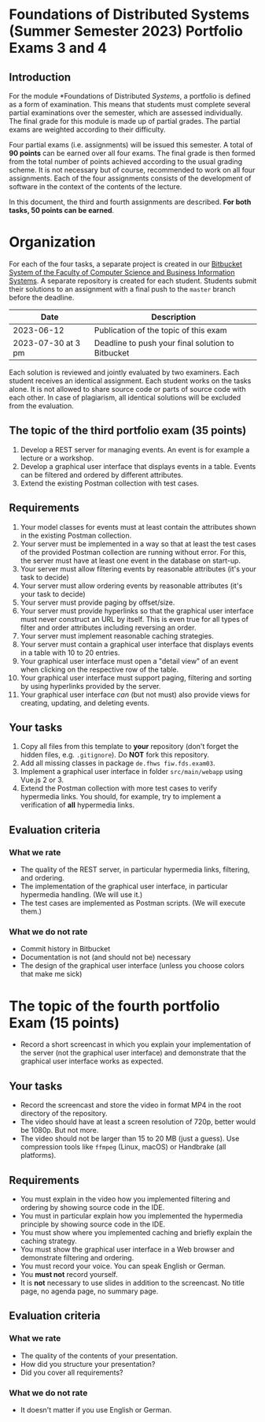 # Foundations of Distributed Systems (Summer Semester 2023) Portfolio Exams 3 and 4

## Introduction

For the module *Foundations of Distributed _Systems_, a portfolio is defined as a form of examination. This means that students must complete several partial examinations over the semester, which are assessed individually. The final grade for this module is made up of partial grades. The partial exams are weighted according to their difficulty.

Four partial exams (i.e. assignments) will be issued this semester. A total of **90 points** can be earned over all four exams. The final grade is then formed from the total number of points achieved according to the usual grading scheme. It is not necessary but of course, recommended to work on all four assignments. Each of the four assignments consists of the development of software in the context of the contents of the lecture.

In this document, the third and fourth assignments are described. **For both tasks, 50 points can be earned**.

# Organization

For each of the four tasks, a separate project is created in our [Bitbucket System of the Faculty of Computer Science and Business Information Systems](https://bitbucket.student.fiw.fhws.de:8443/projects/FDSSZ). A separate repository is created for each student. Students submit their solutions to an assignment with a final push to the `master` branch before the deadline.

| Date               | Description                                       |
| ------------------ | ------------------------------------------------- |
| 2023-06-12         | Publication of the topic of this exam             |
| 2023-07-30 at 3 pm | Deadline to push your final solution to Bitbucket |

Each solution is reviewed and jointly evaluated by two examiners. Each student receives an identical assignment. Each student works on the tasks alone. It is not allowed to share source code or parts of source code with each other. In case of plagiarism, all identical solutions will be excluded from the evaluation.

## The topic of the third portfolio exam (35 points)

1. Develop a REST server for managing events. An event is for example a lecture or a workshop. 
1. Develop a graphical user interface that displays events in a table. Events can be filtered and ordered by different attributes.
1. Extend the existing Postman collection with test cases.

## Requirements

1. Your model classes for events must at least contain the attributes shown in the existing Postman collection.
2. Your server must be implemented in a way so that at least the test cases of the provided Postman collection are running without error. For this, the server must have at least one event in the database on start-up.
3. Your server must allow filtering events by reasonable attributes (it's your task to decide)
4. Your server must allow ordering events by reasonable attributes (it's your task to decide)
5. Your server must provide paging by offset/size.
6. Your server must provide hyperlinks so that the graphical user interface must never construct an URL by itself. This is even true for all types of filter and order attributes including reversing an order.
7. Your server must implement reasonable caching strategies.
8. Your server must contain a graphical user interface that displays events in a table with 10 to 20 entries.
8. Your graphical user interface must open a "detail view" of an event when clicking on the respective row of the table. 
9. Your graphical user interface must support paging, filtering and sorting by using hyperlinks provided by the server.
9. Your graphical user interface *can* (but not must) also provide views for creating, updating, and deleting events. 

## Your tasks

1. Copy all files from this template to **your** repository (don't forget the hidden files, e.g. `.gitignore`). Do **NOT** fork this repository.
2. Add all missing classes in package `de.fhws fiw.fds.exam03`.
3. Implement a graphical user interface in folder `src/main/webapp` using Vue.js 2 or 3.
4. Extend the Postman collection with more test cases to verify hypermedia links. You should, for example, try to implement a verification of **all** hypermedia links. 

## Evaluation criteria

### What we rate

* The quality of the REST server, in particular hypermedia links, filtering, and ordering.
* The implementation of the graphical user interface, in particular hypermedia handling. (We will use it.)
* The test cases are implemented as Postman scripts. (We will execute them.)
 
### What we do not rate

* Commit history in Bitbucket
* Documentation is not (and should not be) necessary
* The design of the graphical user interface (unless you choose colors that make me sick)

# The topic of the fourth portfolio Exam (15 points)

* Record a short screencast in which you explain your implementation of the server (not the graphical user interface) and demonstrate that the graphical user interface works as expected.

## Your tasks

* Record the screencast and store the video in format MP4 in the root directory of the repository.
* The video should have at least a screen resolution of 720p, better would be 1080p. But not more.
* The video should not be larger than 15 to 20 MB (just a guess). Use compression tools like `ffmpeg` (Linux, macOS) or Handbrake (all platforms). 
## Requirements

* You must explain in the video how you implemented filtering and ordering by showing source code in the IDE.
* You must in particular explain how you implemented the hypermedia principle by showing source code in the IDE.
* You must show where you implemented caching and briefly explain the caching strategy. 
* You must show the graphical user interface in a Web browser and demonstrate filtering and ordering. 
* You must record your voice. You can speak English or German. 
* You **must not** record yourself. 
* It is **not** necessary to use slides in addition to the screencast. No title page, no agenda page, no summary page. 

## Evaluation criteria

### What we rate

* The quality of the contents of your presentation. 
* How did you structure your presentation?
* Did you cover all requirements? 

### What we do not rate

* It doesn't matter if you use English or German.
